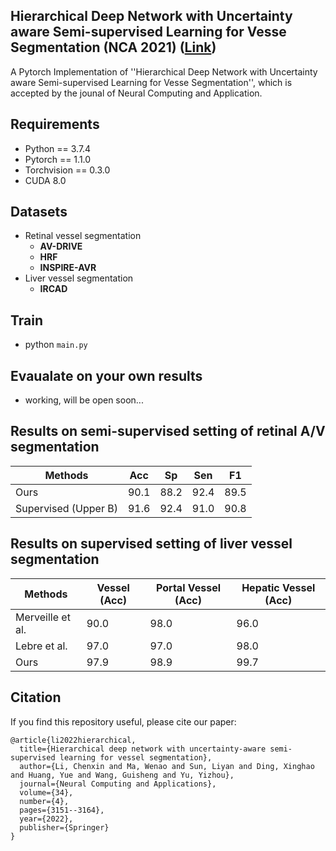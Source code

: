 ## Hierarchical Deep Network with Uncertainty aware Semi-supervised Learning for Vesse Segmentation (NCA 2021) ([Link](https://link.springer.com/article/10.1007/s00521-021-06578-3))

A Pytorch Implementation of ''Hierarchical Deep Network with Uncertainty aware Semi-supervised Learning for Vesse Segmentation'', which is accepted by the jounal of Neural Computing and Application.

## Requirements

- Python == 3.7.4
- Pytorch == 1.1.0
- Torchvision == 0.3.0
- CUDA 8.0

## Datasets
- Retinal vessel segmentation
  - **AV-DRIVE**
  - **HRF**
  - **INSPIRE-AVR**
- Liver vessel segmentation
  - **IRCAD**

## Train 
* python `main.py`

## Evaualate on your own results
* working, will be open soon...

## Results on semi-supervised setting of retinal A/V segmentation
|  Methods  |  Acc   | Sp  | Sen|  F1|
|  ----  | ----  |  ----  | ----  |----  |
| Ours | 90.1 | 88.2 | 92.4 | 89.5|
| Supervised (Upper B) |91.6| 92.4|91.0|90.8|

## Results on supervised setting of liver vessel segmentation
|  Methods  | Vessel (Acc) | Portal Vessel (Acc) | Hepatic Vessel (Acc)|
|  ----  | ----  |  ----  | ----  |
|Merveille et al. | 90.0 | 98.0| 96.0 |
| Lebre et al. |97.0| 97.0|98.0|
| Ours|97.9| 98.9|99.7|

## Citation

If you find this repository useful, please cite our paper:
```
@article{li2022hierarchical,
  title={Hierarchical deep network with uncertainty-aware semi-supervised learning for vessel segmentation},
  author={Li, Chenxin and Ma, Wenao and Sun, Liyan and Ding, Xinghao and Huang, Yue and Wang, Guisheng and Yu, Yizhou},
  journal={Neural Computing and Applications},
  volume={34},
  number={4},
  pages={3151--3164},
  year={2022},
  publisher={Springer}
}
